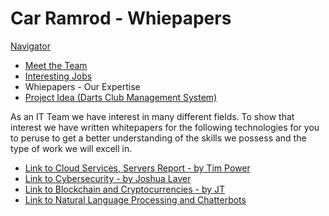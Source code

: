 # Car Ramrod - Whiepapers

<style type="text/css">
img[src*="#face"] {
   width:25%;
   float:right;
   margin:10px;
}

<!-- Styling in Markdown is essentially non-existent. Use inline style tags to customise the page further, or create 
a custom jekyll theme. -->
</style>

[Navigator](./README.md)
- [Meet the Team](./team.md)
- [Interesting Jobs](./jobs.md)
- Whiepapers - Our Expertise
- [Project Idea (Darts Club Management System)](./project.md)

As an IT Team we have interest in many different fields. To show that interest we have written whitepapers for the following technologies for you to peruse to get a better understanding of the skills we possess and the type of work we will excell in.

- [Link to Cloud Services, Servers Report - by Tim Power](it_technologies.pdf)
- [Link to Cybersecurity - by Joshua Laver](cybersecurity.pdf)
- [Link to Blockchain and Cryptocurrencies - by JT](blockchain_crypto.pdf)
- [Link to Natural Language Processing and Chatterbots](chatterbots.pdf)

